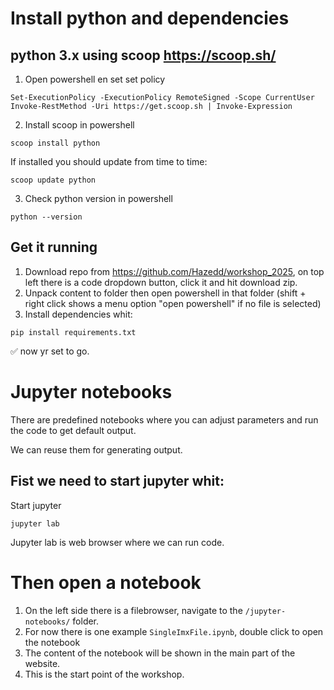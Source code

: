 # Install python and dependencies

## python 3.x using scoop https://scoop.sh/

1. Open powershell en set set policy

```batch
Set-ExecutionPolicy -ExecutionPolicy RemoteSigned -Scope CurrentUser
Invoke-RestMethod -Uri https://get.scoop.sh | Invoke-Expression
```
 
2. Install scoop in powershell 

```batch
scoop install python
```

If installed you should update from time to time:

```batch
scoop update python
```


3. Check python version in powershell

```batch
python --version
``` 

## Get it running

1. Download repo from https://github.com/Hazedd/workshop_2025, on top left there is a code dropdown button, click it and hit download zip.
2. Unpack content to folder then open powershell in that folder (shift + right click shows a menu option "open powershell" if no file is selected)
3. Install dependencies whit:

```batch
pip install requirements.txt
```

✅ now yr set to go.


# Jupyter notebooks

There are predefined notebooks where you can adjust parameters and run the code to get default output.

We can reuse them for generating output.


## Fist we need to start jupyter whit:

Start jupyter
```batch
jupyter lab
```
Jupyter lab is web browser where we can run code.


# Then open a notebook
1. On the left side there is a filebrowser, navigate to the `/jupyter-notebooks/` folder.
2. For now there is one example `SingleImxFile.ipynb`, double click to open the notebook
3. The content of the notebook will be shown in the main part of the website.
4. This is the start point of the workshop.


